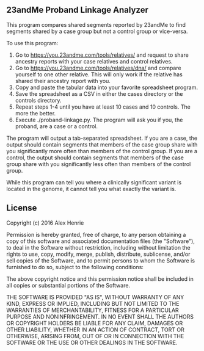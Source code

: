 ## 23andMe Proband Linkage Analyzer

This program compares shared segments reported by 23andMe to find segments
shared by a case group but not a control group or vice-versa.

To use this program:

1. Go to https://you.23andme.com/tools/relatives/ and request to share ancestry
   reports with your case relatives and control relatives.
2. Go to https://you.23andme.com/tools/relatives/dna/ and compare yourself to
   one other relative. This will only work if the relative has shared their
   ancestry report with you.
3. Copy and paste the tabular data into your favorite spreadsheet program.
4. Save the spreadsheet as a CSV in either the cases directory or the controls
   directory.
5. Repeat steps 1-4 until you have at least 10 cases and 10 controls. The more
   the better.
6. Execute ./proband-linkage.py. The program will ask you if you, the proband,
   are a case or a control.

The program will output a tab-separated spreadsheet. If you are a case, the
output should contain segments that members of the case group share with you
significantly more often than members of the control group. If you are a
control, the output should contain segments that members of the case group share
with you significantly less often than members of the control group.

While this program can tell you where a clinically significant variant is
located in the genome, it cannot tell you what exactly the variant is.

## License

Copyright (c) 2016 Alex Henrie

Permission is hereby granted, free of charge, to any person obtaining a copy of
this software and associated documentation files (the "Software"), to deal in
the Software without restriction, including without limitation the rights to
use, copy, modify, merge, publish, distribute, sublicense, and/or sell copies of
the Software, and to permit persons to whom the Software is furnished to do so,
subject to the following conditions:

The above copyright notice and this permission notice shall be included in all
copies or substantial portions of the Software.

THE SOFTWARE IS PROVIDED "AS IS", WITHOUT WARRANTY OF ANY KIND, EXPRESS OR
IMPLIED, INCLUDING BUT NOT LIMITED TO THE WARRANTIES OF MERCHANTABILITY, FITNESS
FOR A PARTICULAR PURPOSE AND NONINFRINGEMENT. IN NO EVENT SHALL THE AUTHORS OR
COPYRIGHT HOLDERS BE LIABLE FOR ANY CLAIM, DAMAGES OR OTHER LIABILITY, WHETHER
IN AN ACTION OF CONTRACT, TORT OR OTHERWISE, ARISING FROM, OUT OF OR IN
CONNECTION WITH THE SOFTWARE OR THE USE OR OTHER DEALINGS IN THE SOFTWARE.
